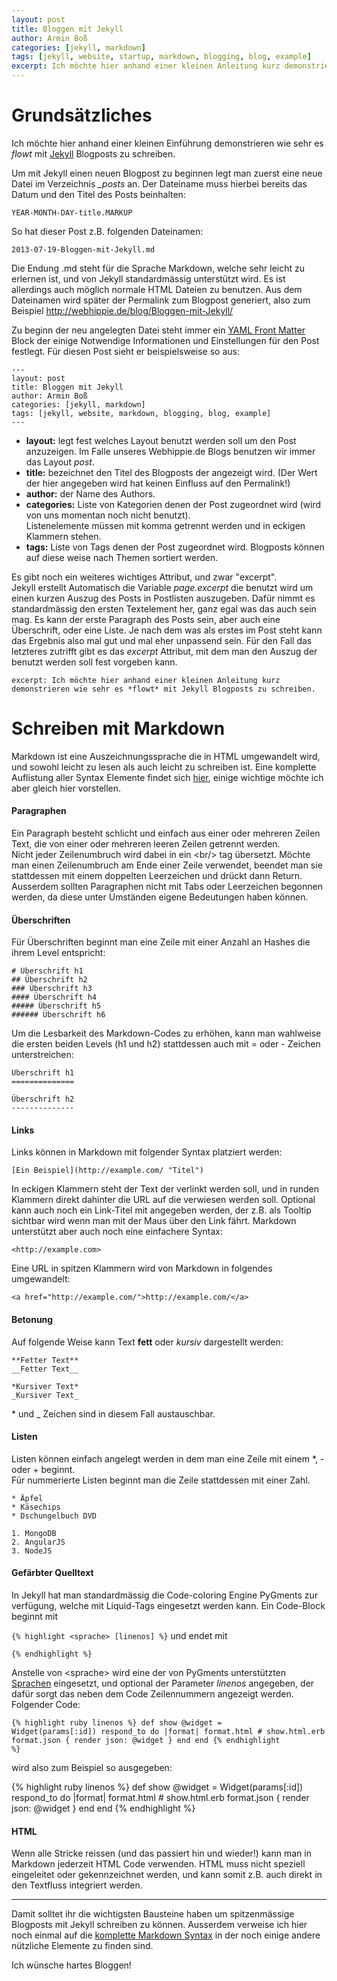 ```yaml
---
layout: post
title: Bloggen mit Jekyll
author: Armin Boß
categories: [jekyll, markdown]
tags: [jekyll, website, startup, markdown, blogging, blog, example]
excerpt: Ich möchte hier anhand einer kleinen Anleitung kurz demonstrieren wie sehr es *flowt* mit Jekyll Blogposts zu schreiben.
---
```



Grundsätzliches
===============

Ich möchte hier anhand einer kleinen Einführung demonstrieren wie sehr es *flowt* mit [Jekyll](http://jekyllrb.com/) Blogposts zu schreiben.

Um mit Jekyll einen neuen Blogpost zu beginnen legt man zuerst eine neue Datei im Verzeichnis *\_posts* an.
Der Dateiname muss hierbei bereits das Datum und den Titel des Posts beinhalten:

	YEAR-MONTH-DAY-title.MARKUP

So hat dieser Post z.B. folgenden Dateinamen:

	2013-07-19-Bloggen-mit-Jekyll.md

Die Endung .md steht für die Sprache Markdown, welche sehr leicht zu erlernen ist, und von Jekyll standardmässig unterstützt wird. Es ist allerdings auch möglich normale HTML Dateien zu benutzen. 
Aus dem Dateinamen wird später der Permalink zum Blogpost generiert, also zum Beispiel <http://webhippie.de/blog/Bloggen-mit-Jekyll/>

Zu beginn der neu angelegten Datei steht immer ein [YAML Front Matter](http://jekyllrb.com/docs/frontmatter/) Block der einige Notwendige Informationen und Einstellungen für den Post festlegt.
Für diesen Post sieht er beispielsweise so aus:

	---
	layout: post
	title: Bloggen mit Jekyll
	author: Armin Boß
	categories: [jekyll, markdown]
	tags: [jekyll, website, markdown, blogging, blog, example]
	---

* **layout:** legt fest welches Layout benutzt werden soll um den Post anzuzeigen. Im Falle unseres Webhippie.de Blogs benutzen wir immer das Layout *post*. 
* **title:** bezeichnet den Titel des Blogposts der angezeigt wird. (Der Wert der hier angegeben wird hat keinen Einfluss auf den Permalink!)
* **author:** der Name des Authors.
* **categories:** Liste von Kategorien denen der Post zugeordnet wird (wird von uns momentan noch nicht benutzt).  
  Listenelemente müssen mit komma getrennt werden und in eckigen Klammern stehen.
* **tags:** Liste von Tags denen der Post zugeordnet wird. Blogposts können auf diese weise nach Themen sortiert werden.

Es gibt noch ein weiteres wichtiges Attribut, und zwar "excerpt".  
Jekyll erstellt Automatisch die Variable *page.excerpt* die benutzt wird um einen kurzen Auszug des Posts in Postlisten auszugeben.
Dafür nimmt es standardmässig den ersten Textelement her, ganz egal was das auch sein mag. Es kann der erste Paragraph des Posts sein, aber auch eine Überschrift, oder eine Liste.
Je nach dem was als erstes im Post steht kann das Ergebnis also mal gut und mal eher unpassend sein. Für den Fall das letzteres zutrifft gibt es das *excerpt* Attribut, mit dem man den Auszug der benutzt werden soll fest vorgeben kann.

	excerpt: Ich möchte hier anhand einer kleinen Anleitung kurz demonstrieren wie sehr es *flowt* mit Jekyll Blogposts zu schreiben.

Schreiben mit Markdown
======================

Markdown ist eine Auszeichnungssprache die in HTML umgewandelt wird, und sowohl leicht zu lesen als auch leicht zu schreiben ist.
Eine komplette Auflistung aller Syntax Elemente findet sich [hier](http://daringfireball.net/projects/markdown/syntax), einige wichtige möchte ich aber gleich hier vorstellen.

#### Paragraphen

Ein Paragraph besteht schlicht und einfach aus einer oder mehreren Zeilen Text, die von einer oder mehreren leeren Zeilen getrennt werden.   
Nicht jeder Zeilenumbruch wird dabei in ein &lt;br/&gt; tag übersetzt. Möchte man einen Zeilenumbruch am Ende einer Zeile verwendet, beendet man sie stattdessen mit einem doppelten Leerzeichen und drückt dann Return.
Ausserdem sollten Paragraphen nicht mit Tabs oder Leerzeichen begonnen werden, da diese unter Umständen eigene Bedeutungen haben können.

#### Überschriften

Für Überschriften beginnt man eine Zeile mit einer Anzahl an Hashes die ihrem Level entspricht:

	# Überschrift h1
	## Überschrift h2
	### Überschrift h3
	#### Überschrift h4
	##### Überschrift h5
	###### Überschrift h6

Um die Lesbarkeit des Markdown-Codes zu erhöhen, kann man wahlweise die ersten beiden Levels (h1 und h2) stattdessen auch mit = oder - Zeichen unterstreichen: 

	Überschrift h1
	==============

	Überschrift h2
	--------------

#### Links

Links können in Markdown mit folgender Syntax platziert werden:

	[Ein Beispiel](http://example.com/ "Titel")

In eckigen Klammern steht der Text der verlinkt werden soll, und in runden Klammern direkt dahinter die URL auf die verwiesen werden soll. Optional kann auch noch ein Link-Titel mit angegeben werden, der z.B. als Tooltip sichtbar wird wenn man mit der Maus über den Link fährt.
Markdown unterstützt aber auch noch eine einfachere Syntax:

	<http://example.com>

Eine URL in spitzen Klammern wird von Markdown in folgendes umgewandelt:

	<a href="http://example.com/">http://example.com/</a>

#### Betonung

Auf folgende Weise kann Text **fett** oder *kursiv* dargestellt werden:

	**Fetter Text**
	__Fetter Text__

	*Kursiver Text*
	_Kursiver Text_

\* und \_ Zeichen sind in diesem Fall austauschbar.

#### Listen

Listen können einfach angelegt werden in dem man eine Zeile mit einem \*, \- oder \+ beginnt.  
Für nummerierte Listen beginnt man die Zeile stattdessen mit einer Zahl.

	* Äpfel
	* Käsechips
	* Dschungelbuch DVD

	1. MongoDB
	2. AngularJS
	3. NodeJS

#### Gefärbter Quelltext

In Jekyll hat man standardmässig die Code-coloring Engine PyGments zur verfügung, welche mit Liquid-Tags eingesetzt werden kann.
Ein Code-Block beginnt mit

<code>&#123;% highlight &lt;sprache&gt; [linenos] %&#125;</code>
und endet mit

<code>&#123;% endhighlight %&#125;</code>

Anstelle von &lt;sprache&gt; wird eine der von PyGments unterstützten [Sprachen](http://pygments.org/languages/) eingesetzt, und optional der Parameter *linenos* angegeben, der dafür sorgt das neben dem Code Zeilennummern angezeigt werden.
Folgender Code:

<code>&#123;% highlight ruby linenos %&#125;
def show
  @widget = Widget(params[:id])
  respond_to do |format|
	format.html # show.html.erb 
	format.json { render json: @widget }
  end
end
&#123;% endhighlight %&#125;</code>

wird also zum Beispiel so ausgegeben:

{% highlight ruby linenos %}
def show
  @widget = Widget(params[:id])
  respond_to do |format|
	format.html # show.html.erb 
	format.json { render json: @widget }
  end
end
{% endhighlight %}

#### HTML

Wenn alle Stricke reissen (und das passiert hin und wieder!) kann man in Markdown jederzeit HTML Code verwenden.
HTML muss nicht speziell eingeleitet oder gekennzeichnet werden, und kann somit z.B. auch direkt in den Textfluss integriert werden.

- - -

Damit solltet ihr die wichtigsten Bausteine haben um spitzenmässige Blogposts mit Jekyll schreiben zu können. Ausserdem verweise ich hier noch einmal auf die [komplette Markdown Syntax](http://daringfireball.net/projects/markdown/syntax) in der noch einige andere nützliche Elemente zu finden sind.    


Ich wünsche hartes Bloggen!
